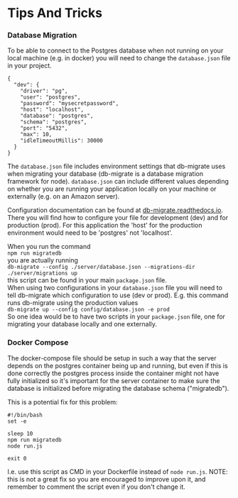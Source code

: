 # Tips And Tricks

### Database Migration
To be able to connect to the Postgres database when not running on your local machine (e.g. in docker) you will need to change the ```database.json``` file in your project.

```
{
  "dev": {
    "driver": "pg",
    "user": "postgres",
    "password": "mysecretpassword",
    "host": "localhost",
    "database": "postgres",
    "schema": "postgres",
    "port": "5432",
    "max": 10,
    "idleTimeoutMillis": 30000
  }
}
```

The ```database.json``` file includes environment settings that db-migrate uses when migrating your database (db-migrate is a database migration framework for node). ```database.json``` can include different values depending on whether you are running your application locally on your machine or externally (e.g. on an Amazon server).

Configuration documentation can be found at [db-migrate.readthedocs.io](https://db-migrate.readthedocs.io/en/latest/Getting%20Started/configuration/). There you will find how to configure your file for development (dev) and for production (prod). For this application the 'host' for the production environment would need to be 'postgres' not 'localhost'.

When you run the command   
``npm run migratedb``   
you are actually running   
``db-migrate --config ./server/database.json --migrations-dir ./server/migrations up``   
this script can be found in your main ```package.json``` file.   
When using two configurations in your ```database.json``` file you will need to tell db-migrate which configuration to use (dev or prod). E.g. this command runs db-migrate using the production values   
 ``db-migrate up --config config/database.json -e prod``   
 So one idea would be to have two scripts in your ``package.json`` file, one for migrating your database locally and one externally.

### Docker Compose
The docker-compose file should be setup in such a way that the server depends on the postgres container being up and running, but even if this is done correctly the postgres process inside the container might not have fully initialized so it's important for the server container to make sure the database is initialized before migrating the database schema ("migratedb").

This is a potential fix for this problem:
~~~
#!/bin/bash
set -e

sleep 10
npm run migratedb
node run.js

exit 0
~~~

I.e. use this script as CMD in your Dockerfile instead of ``node run.js``.
NOTE: this is not a great fix so you are encouraged to improve upon it, and remember to comment the script even if you don't change it.
